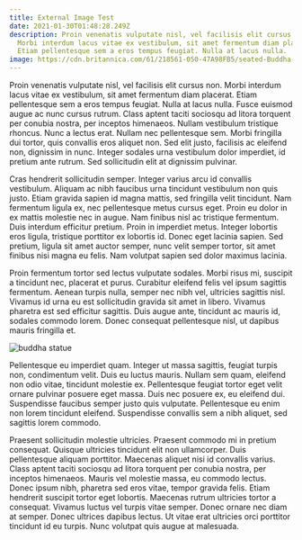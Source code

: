```yaml
---
title: External Image Test
date: 2021-01-30T01:48:28.249Z
description: Proin venenatis vulputate nisl, vel facilisis elit cursus non.
  Morbi interdum lacus vitae ex vestibulum, sit amet fermentum diam placerat.
  Etiam pellentesque sem a eros tempus feugiat. Nulla at lacus nulla.
image: https://cdn.britannica.com/61/218561-050-47A98FB5/seated-Buddha-bronze-sculpture.jpg
---
```

Proin venenatis vulputate nisl, vel facilisis elit cursus non. Morbi interdum lacus vitae ex vestibulum, sit amet fermentum diam placerat. Etiam pellentesque sem a eros tempus feugiat. Nulla at lacus nulla. Fusce euismod augue ac nunc cursus rutrum. Class aptent taciti sociosqu ad litora torquent per conubia nostra, per inceptos himenaeos. Nullam vestibulum tristique rhoncus. Nunc a lectus erat. Nullam nec pellentesque sem. Morbi fringilla dui tortor, quis convallis eros aliquet non. Sed elit justo, facilisis ac eleifend non, dignissim in nunc. Integer sodales urna vestibulum dolor imperdiet, id pretium ante rutrum. Sed sollicitudin elit at dignissim pulvinar.

Cras hendrerit sollicitudin semper. Integer varius arcu id convallis vestibulum. Aliquam ac nibh faucibus urna tincidunt vestibulum non quis justo. Etiam gravida sapien id magna mattis, sed fringilla velit tincidunt. Nam fermentum ligula ex, nec pellentesque metus cursus eget. Proin eu dolor in ex mattis molestie nec in augue. Nam finibus nisl ac tristique fermentum. Duis interdum efficitur pretium. Proin in imperdiet metus. Integer lobortis eros ligula, tristique porttitor ex lobortis id. Donec eget lacinia sapien. Sed pretium, ligula sit amet auctor semper, nunc velit semper tortor, sit amet finibus nisi magna eu felis. Nam volutpat sapien sed dolor maximus lacinia.

Proin fermentum tortor sed lectus vulputate sodales. Morbi risus mi, suscipit a tincidunt nec, placerat et purus. Curabitur eleifend felis vel ipsum sagittis fermentum. Aenean turpis nulla, semper nec nibh vel, ultricies sagittis nisl. Vivamus id urna eu est sollicitudin gravida sit amet in libero. Vivamus pharetra est sed efficitur sagittis. Duis augue ante, tincidunt ac mauris id, sodales commodo lorem. Donec consequat pellentesque nisl, ut dapibus mauris fringilla et.

![buddha statue](https://cdn.britannica.com/61/218561-050-47A98FB5/seated-Buddha-bronze-sculpture.jpg "buddha statue")

Pellentesque eu imperdiet quam. Integer ut massa sagittis, feugiat turpis non, condimentum velit. Duis eu luctus mauris. Nullam sem quam, eleifend non odio vitae, tincidunt molestie ex. Pellentesque feugiat tortor eget velit ornare pulvinar posuere eget massa. Duis nec posuere ex, eu eleifend dui. Suspendisse faucibus semper justo quis vulputate. Pellentesque eu enim non lorem tincidunt eleifend. Suspendisse convallis sem a nibh aliquet, sed sagittis lorem commodo.

Praesent sollicitudin molestie ultricies. Praesent commodo mi in pretium consequat. Quisque ultricies tincidunt elit non ullamcorper. Duis pellentesque aliquam porttitor. Maecenas aliquet nisi id convallis varius. Class aptent taciti sociosqu ad litora torquent per conubia nostra, per inceptos himenaeos. Mauris vel molestie massa, eu commodo lectus. Donec ipsum nibh, pharetra sed eros vitae, tempor gravida felis. Etiam hendrerit suscipit tortor eget lobortis. Maecenas rutrum ultricies tortor a consequat. Vivamus luctus vel turpis vitae semper. Donec ornare nec diam at semper. Donec ultrices dapibus lectus. Ut vitae erat ultricies orci porttitor tincidunt id eu turpis. Nunc volutpat quis augue at malesuada.